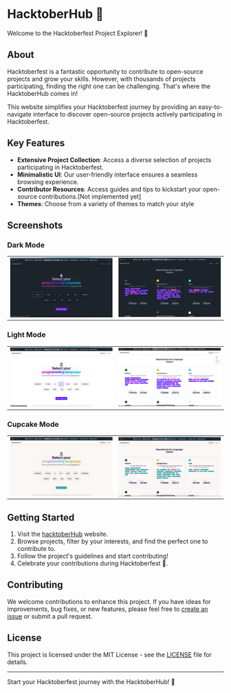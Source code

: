 # HacktoberHub 🚀

Welcome to the Hacktoberfest Project Explorer! 🌟

## About

Hacktoberfest is a fantastic opportunity to contribute to open-source projects and grow your skills. However, with thousands of projects participating, finding the right one can be challenging. That's where the HacktoberHub comes in!

This website simplifies your Hacktoberfest journey by providing an easy-to-navigate interface to discover open-source projects actively participating in Hacktoberfest. 

## Key Features

- **Extensive Project Collection**: Access a diverse selection of projects participating in Hacktoberfest.
- **Minimalistic UI**: Our user-friendly interface ensures a seamless browsing experience.
- **Contributor Resources**: Access guides and tips to kickstart your open-source contributions.[Not implemented yet]
- **Themes**: Choose from a variety of themes to match your style

## Screenshots

### Dark Mode

|  |  |
|-------------|-------------|
| ![Dark Mode 1](/readme-assets/image.png) | ![Dark Mode 2](/readme-assets/image-4.png) |

### Light Mode

|  |  |
|-------------|-------------|
| ![Dark Mode 1](/readme-assets/image-1.png) | ![Dark Mode 2](/readme-assets/image-5.png) |

### Cupcake Mode

|  |  |
|-------------|-------------|
| ![Dark Mode 1](/readme-assets/image-2.png) | ![Dark Mode 2](/readme-assets/image-3.png) |


## Getting Started

1. Visit the [hacktoberHub](https://hacktoberhub.netlify.app) website.
2. Browse projects, filter by your interests, and find the perfect one to contribute to.
3. Follow the project's guidelines and start contributing!
4. Celebrate your contributions during Hacktoberfest 🎉.

## Contributing

We welcome contributions to enhance this project. If you have ideas for improvements, bug fixes, or new features, please feel free to [create an issue](#) or submit a pull request.

## License

This project is licensed under the MIT License - see the [LICENSE](LICENSE) file for details.

---

Start your Hacktoberfest journey with the HacktoberHub! 🌟

